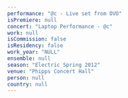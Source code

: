 ```yaml
---
performance: "@c - Live set from OVO"
isPremiere: null
concert: "Laptop Performance - @c"
work: null
isCommission: false
isResidency: false
work_year: "NULL"
ensemble: null
season: "Electric Spring 2012"
venue: "Phipps Concert Hall"
person: null
country: null
---
```


